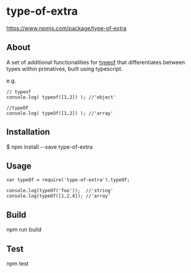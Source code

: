 type-of-extra
=====================================

https://www.npmjs.com/package/type-of-extra

## About

A set of additional functionalities for [typeof](https://developer.mozilla.org/en-US/docs/Web/JavaScript/Reference/Operators/typeof)
that differentiates between types within primatives, built using typescript.

e.g.
```
// typeof
console.log( typeof([1,2]) ); //'object'

//typeOf
console.log( typeOf([1,2]) ); //'array'

```


## Installation
$ npm install --save type-of-extra

## Usage
```
var typeOf = require('type-of-extra').typeOf;

console.log(typeOf('foo'));  //'string'
console.log(typeOf([1,2,4]); //'array'
```

## Build
npm run build

## Test
npm test
